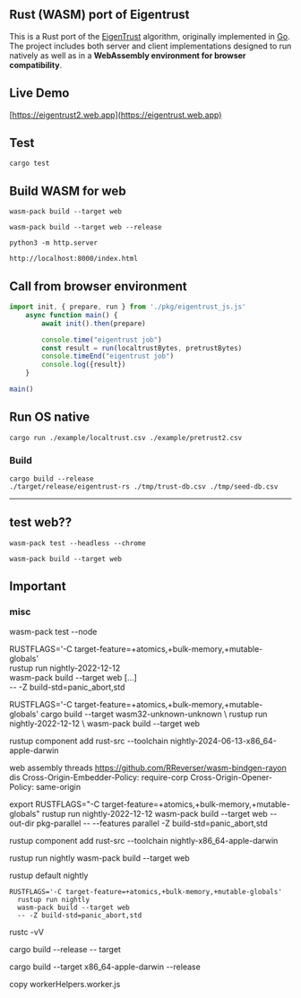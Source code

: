 ## Rust (WASM) port of Eigentrust
This is a Rust port of the [EigenTrust](https://nlp.stanford.edu/pubs/eigentrust.pdf) algorithm, originally implemented in [Go](https://github.com/Karma3Labs/go-eigentrust). The project includes both server and client implementations designed to run natively as well as in a **WebAssembly environment for browser compatibility**.

## Live Demo
[https://eigentrust2.web.app](https://eigentrust.web.app)

## Test
```
cargo test
```

## Build WASM for web
```
wasm-pack build --target web

wasm-pack build --target web --release

python3 -m http.server

http://localhost:8000/index.html
```

## Call from browser environment
```js
import init, { prepare, run } from './pkg/eigentrust_js.js'
    async function main() {
        await init().then(prepare)

        console.time("eigentrust job")
        const result = run(localtrustBytes, pretrustBytes)
        console.timeEnd("eigentrust job")
        console.log({result})
    }

main()
```

## Run OS native
```
cargo run ./example/localtrust.csv ./example/pretrust2.csv
```

### Build 
```
cargo build --release
./target/release/eigentrust-rs ./tmp/trust-db.csv ./tmp/seed-db.csv
```

--------
## test web??
```
wasm-pack test --headless --chrome

wasm-pack build --target web
```


## Important


### misc 
wasm-pack test --node

RUSTFLAGS='-C target-feature=+atomics,+bulk-memory,+mutable-globals' \
  rustup run nightly-2022-12-12 \
  wasm-pack build --target web [...] \
  -- -Z build-std=panic_abort,std

RUSTFLAGS='-C target-feature=+atomics,+bulk-memory,+mutable-globals' cargo build --target wasm32-unknown-unknown \ rustup run nightly-2022-12-12 \ wasm-pack build --target web

rustup component add rust-src --toolchain nightly-2024-06-13-x86_64-apple-darwin


web assembly threads
https://github.com/RReverser/wasm-bindgen-rayon
dis
Cross-Origin-Embedder-Policy: require-corp
Cross-Origin-Opener-Policy: same-origin

export RUSTFLAGS=\"-C target-feature=+atomics,+bulk-memory,+mutable-globals\" rustup run nightly-2022-12-12 wasm-pack build --target web --out-dir pkg-parallel -- --features parallel -Z build-std=panic_abort,std


rustup component add rust-src --toolchain nightly-x86_64-apple-darwin

rustup run nightly  wasm-pack build --target web 



rustup default nightly

```
RUSTFLAGS='-C target-feature=+atomics,+bulk-memory,+mutable-globals' 
  rustup run nightly 
  wasm-pack build --target web
  -- -Z build-std=panic_abort,std
```

rustc -vV

cargo build --release -- target

cargo build --target x86_64-apple-darwin --release

copy
workerHelpers.worker.js